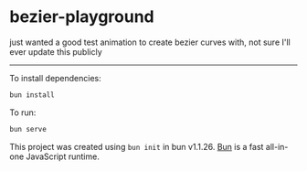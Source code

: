 # bezier-playground

just wanted a good test animation to create bezier curves with, not sure I'll
ever update this publicly

---

To install dependencies:

```bash
bun install
```

To run:

```bash
bun serve
```

This project was created using `bun init` in bun v1.1.26. [Bun](https://bun.sh)
is a fast all-in-one JavaScript runtime.
